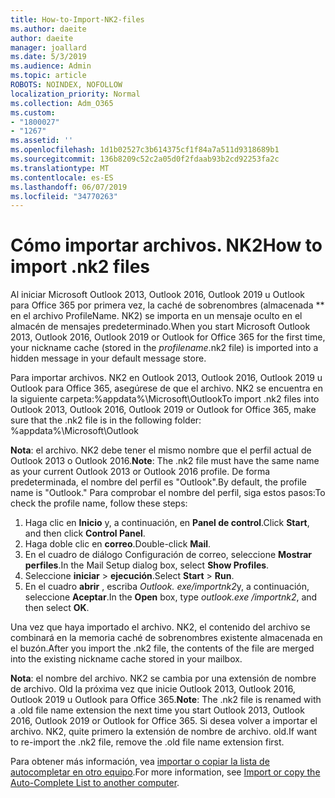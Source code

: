 ```yaml
---
title: How-to-Import-NK2-files
ms.author: daeite
author: daeite
manager: joallard
ms.date: 5/3/2019
ms.audience: Admin
ms.topic: article
ROBOTS: NOINDEX, NOFOLLOW
localization_priority: Normal
ms.collection: Adm_O365
ms.custom:
- "1800027"
- "1267"
ms.assetid: ''
ms.openlocfilehash: 1d1b02527c3b614375cf1f84a7a511d9318689b1
ms.sourcegitcommit: 136b8209c52c2a05d0f2fdaab93b2cd92253fa2c
ms.translationtype: MT
ms.contentlocale: es-ES
ms.lasthandoff: 06/07/2019
ms.locfileid: "34770263"
---
```

# <a name="how-to-import-nk2-files"></a><span data-ttu-id="5c558-102">Cómo importar archivos. NK2</span><span class="sxs-lookup"><span data-stu-id="5c558-102">How to import .nk2 files</span></span> 

<span data-ttu-id="5c558-103">Al iniciar Microsoft Outlook 2013, Outlook 2016, Outlook 2019 u Outlook para Office 365 por primera vez, la caché de sobrenombres (almacenada \*\* en el archivo ProfileName. NK2) se importa en un mensaje oculto en el almacén de mensajes predeterminado.</span><span class="sxs-lookup"><span data-stu-id="5c558-103">When you start Microsoft Outlook 2013, Outlook 2016, Outlook 2019 or Outlook for Office 365 for the first time, your nickname cache (stored in the *profilename*.nk2 file) is imported into a hidden message in your default message store.</span></span>

<span data-ttu-id="5c558-104">Para importar archivos. NK2 en Outlook 2013, Outlook 2016, Outlook 2019 u Outlook para Office 365, asegúrese de que el archivo. NK2 se encuentra en la siguiente carpeta:%appdata%\Microsoft\Outlook</span><span class="sxs-lookup"><span data-stu-id="5c558-104">To import .nk2 files into Outlook 2013, Outlook 2016, Outlook 2019 or Outlook for Office 365, make sure that the .nk2 file is in the following folder: %appdata%\Microsoft\Outlook</span></span>

<span data-ttu-id="5c558-105">**Nota**: el archivo. NK2 debe tener el mismo nombre que el perfil actual de Outlook 2013 o Outlook 2016.</span><span class="sxs-lookup"><span data-stu-id="5c558-105">**Note**: The .nk2 file must have the same name as your current Outlook 2013 or Outlook 2016 profile.</span></span> <span data-ttu-id="5c558-106">De forma predeterminada, el nombre del perfil es "Outlook".</span><span class="sxs-lookup"><span data-stu-id="5c558-106">By default, the profile name is "Outlook."</span></span> <span data-ttu-id="5c558-107">Para comprobar el nombre del perfil, siga estos pasos:</span><span class="sxs-lookup"><span data-stu-id="5c558-107">To check the profile name, follow these steps:</span></span> 
1. <span data-ttu-id="5c558-108">Haga clic en **Inicio** y, a continuación, en **Panel de control**.</span><span class="sxs-lookup"><span data-stu-id="5c558-108">Click **Start**, and then click **Control Panel**.</span></span>
2. <span data-ttu-id="5c558-109">Haga doble clic en **correo**.</span><span class="sxs-lookup"><span data-stu-id="5c558-109">Double-click **Mail**.</span></span>
3. <span data-ttu-id="5c558-110">En el cuadro de diálogo Configuración de correo, seleccione **Mostrar perfiles**.</span><span class="sxs-lookup"><span data-stu-id="5c558-110">In the Mail Setup dialog box, select **Show Profiles**.</span></span>
4. <span data-ttu-id="5c558-111">Seleccione **iniciar** > **ejecución**.</span><span class="sxs-lookup"><span data-stu-id="5c558-111">Select **Start** > **Run**.</span></span>
5. <span data-ttu-id="5c558-112">En el cuadro **abrir** , escriba *Outlook. exe/importnk2*y, a continuación, seleccione **Aceptar**.</span><span class="sxs-lookup"><span data-stu-id="5c558-112">In the **Open** box, type *outlook.exe /importnk2*, and then select **OK**.</span></span> 

<span data-ttu-id="5c558-113">Una vez que haya importado el archivo. NK2, el contenido del archivo se combinará en la memoria caché de sobrenombres existente almacenada en el buzón.</span><span class="sxs-lookup"><span data-stu-id="5c558-113">After you import the .nk2 file, the contents of the file are merged into the existing nickname cache stored in your mailbox.</span></span>

<span data-ttu-id="5c558-114">**Nota**: el nombre del archivo. NK2 se cambia por una extensión de nombre de archivo. Old la próxima vez que inicie Outlook 2013, Outlook 2016, Outlook 2019 u Outlook para Office 365.</span><span class="sxs-lookup"><span data-stu-id="5c558-114">**Note**: The .nk2 file is renamed with a .old file name extension the next time you start Outlook 2013, Outlook 2016, Outlook 2019 or Outlook for Office 365.</span></span> <span data-ttu-id="5c558-115">Si desea volver a importar el archivo. NK2, quite primero la extensión de nombre de archivo. old.</span><span class="sxs-lookup"><span data-stu-id="5c558-115">If want to re-import the .nk2 file, remove the .old file name extension first.</span></span>

<span data-ttu-id="5c558-116">Para obtener más información, vea [importar o copiar la lista de autocompletar en otro equipo](https://support.microsoft.com/help/2806550/how-to-import-nk2-files-into-outlook%).</span><span class="sxs-lookup"><span data-stu-id="5c558-116">For more information, see [Import or copy the Auto-Complete List to another computer](https://support.microsoft.com/help/2806550/how-to-import-nk2-files-into-outlook%).</span></span>